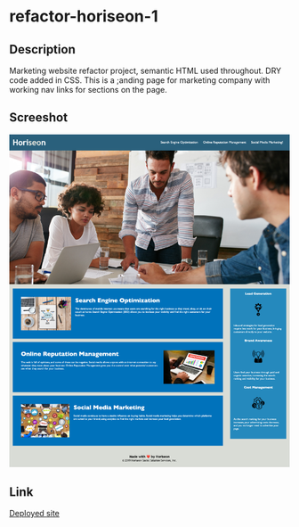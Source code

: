 # refactor-horiseon-1

## Description

Marketing website refactor project, semantic HTML used throughout. DRY code added in CSS. This is a ;anding page for marketing company with working nav links for sections on the page.

## Screeshot
<p align="center">
  <img alt="Horiseon in action" src="assets/images/horiseon-in-action.png">
</p>

## Link
[Deployed site](https://markmos1991.github.io/horiseon-refactor/)


